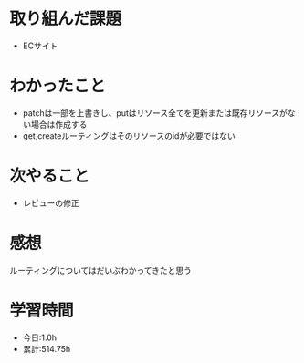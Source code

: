 # 取り組んだ課題
- ECサイト
# わかったこと
- patchは一部を上書きし、putはリソース全てを更新または既存リソースがない場合は作成する
- get,createルーティングはそのリソースのidが必要ではない
# 次やること
- レビューの修正
# 感想
ルーティングについてはだいぶわかってきたと思う
# 学習時間
- 今日:1.0h
- 累計:514.75h